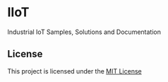 # IIoT
Industrial IoT Samples, Solutions and Documentation

## License
This project is licensed under the [MIT License](LICENSE.txt)
